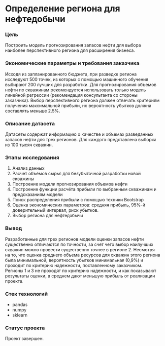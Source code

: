 
# Определение региона для нефтедобычи
### Цель
Построить модель прогнозирования запасов нефти для выбора наиболее перспективного региона для расширения бизнеса.

### Экономические параметры и требования заказчика
Исходя из запланированного бюджета, при разведке региона исследуют 500 точек, из которых с помощью машинного обучения выбирают 200 лучших для разработки. Для прогнозирования объемов нефти по скважинам рекомендуется использовать только модель линейной регрессии (рекомендация консультанта со стороны заказчика). Выбор перспективного региона должен отвечать критериям получения максимальной прибыли, но вероятность убытков должна составлять меньше 2.5%.

### Описание датасета
Датасеты содержат информацию о качестве и объемах разведанных запасов нефти для трех регионов. Для каждого представлена выборка из 100 тысяч скважин.

### Этапы исследования
1. Анализ данных
2. Расчет объёмов сырья для безубыточной разработки новой скважины
3. Построение модели прогнозирования объемов нефти
4. Построение функции расчёта прибыли по выбранным скважинам и предсказаниям модели
5. Поиск распределения прибыли с помощью техники Bootstrap
6. Оценка экономических параметров: средняя прибыль, 95%-й доверительный интервал, риск убытков. 
7. Выбор региона для нефтедобычи

### Вывод
Разработанные для трех регионов модели оценки запасов нефти существенно отличаются по точности, за счет чего выбор наилучших скважин можно провести существенно точнее в регионе 2. Несмотря на то, что оценка среднего объема ресурсов для скважин этого региона была минимальной, вероятность убытков минимальная (0,9%) и проходит по критерию надежности, поставленному заказчиком. Регионы 1 и 3 не проходят по критерию надежности, и как показывают результаты оценки, в среднем дают меньшую прибыль от реализации проекта. 

### Стек технологий
- pandas
- numpy
- sklearn

### Статус проекта
Проект завершен.



